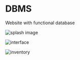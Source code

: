 # DBMS
 Website with functional database

 
![splash image](https://github.com/user-attachments/assets/82da2d77-f8f5-47d3-95d9-d87353e69baf)

![interface](https://github.com/user-attachments/assets/78799735-9860-4895-a389-0beeccd21f52)

![inventory](https://github.com/user-attachments/assets/780d36e5-2a03-45dc-bc41-afd65ce72869)

